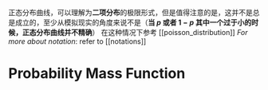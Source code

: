 正态分布曲线，可以理解为**二项分布**的极限形式，但是值得注意的是，这并不是总是成立的，至少从模拟现实的角度来说不是（**当 $p$ 或者 $1-p$ 其中一个过于小的时候，正态分布曲线并不精确**）
在这种情况下参考 [[poisson_distribution]]
*For more about notation*: refer to [[notations]]

# Probability Mass Function
